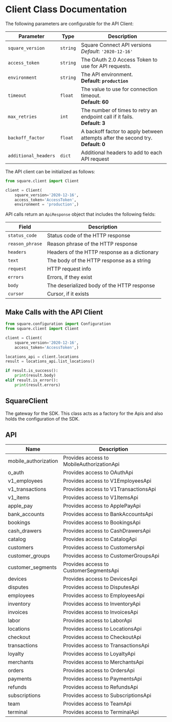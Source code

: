 
# Client Class Documentation

The following parameters are configurable for the API Client:

| Parameter | Type | Description |
|  --- | --- | --- |
| `square_version` | `string` | Square Connect API versions<br>*Default*: `'2020-12-16'` |
| `access_token` | `string` | The OAuth 2.0 Access Token to use for API requests. |
| `environment` | `string` | The API environment. <br> **Default: `production`** |
| `timeout` | `float` | The value to use for connection timeout. <br> **Default: 60** |
| `max_retries` | `int` | The number of times to retry an endpoint call if it fails. <br> **Default: 3** |
| `backoff_factor` | `float` | A backoff factor to apply between attempts after the second try. <br> **Default: 0** |
| `additional_headers` | `dict` | Additional headers to add to each API request |

The API client can be initialized as follows:

```python
from square.client import Client

client = Client(
    square_version='2020-12-16',
    access_token='AccessToken',
    environment = 'production',)
```

API calls return an `ApiResponse` object that includes the following fields:

| Field | Description |
|  --- | --- |
| `status_code` | Status code of the HTTP response |
| `reason_phrase` | Reason phrase of the HTTP response |
| `headers` | Headers of the HTTP response as a dictionary |
| `text` | The body of the HTTP response as a string |
| `request` | HTTP request info |
| `errors` | Errors, if they exist |
| `body` | The deserialized body of the HTTP response |
| `cursor` | Cursor, if it exists |

## Make Calls with the API Client

```python
from square.configuration import Configuration
from square.client import Client

client = Client(
    square_version='2020-12-16',
    access_token='AccessToken',)

locations_api = client.locations
result = locations_api.list_locations()

if result.is_success():
    print(result.body)
elif result.is_error():
    print(result.errors)
```

## SquareClient

The gateway for the SDK. This class acts as a factory for the Apis and also holds the configuration of the SDK.

## API

| Name | Description |
|  --- | --- |
| mobile_authorization | Provides access to MobileAuthorizationApi |
| o_auth | Provides access to OAuthApi |
| v1_employees | Provides access to V1EmployeesApi |
| v1_transactions | Provides access to V1TransactionsApi |
| v1_items | Provides access to V1ItemsApi |
| apple_pay | Provides access to ApplePayApi |
| bank_accounts | Provides access to BankAccountsApi |
| bookings | Provides access to BookingsApi |
| cash_drawers | Provides access to CashDrawersApi |
| catalog | Provides access to CatalogApi |
| customers | Provides access to CustomersApi |
| customer_groups | Provides access to CustomerGroupsApi |
| customer_segments | Provides access to CustomerSegmentsApi |
| devices | Provides access to DevicesApi |
| disputes | Provides access to DisputesApi |
| employees | Provides access to EmployeesApi |
| inventory | Provides access to InventoryApi |
| invoices | Provides access to InvoicesApi |
| labor | Provides access to LaborApi |
| locations | Provides access to LocationsApi |
| checkout | Provides access to CheckoutApi |
| transactions | Provides access to TransactionsApi |
| loyalty | Provides access to LoyaltyApi |
| merchants | Provides access to MerchantsApi |
| orders | Provides access to OrdersApi |
| payments | Provides access to PaymentsApi |
| refunds | Provides access to RefundsApi |
| subscriptions | Provides access to SubscriptionsApi |
| team | Provides access to TeamApi |
| terminal | Provides access to TerminalApi |

